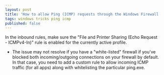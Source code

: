 ```yaml
---
layout: post
title: 'How to allow Ping (ICMP) requests through the Windows Firewall'
tags: windows tricks ping icmp
published: false
---
```


In the inbound rules, make sure the "File and Printer Sharing (Echo Request - ICMPv4-In)" rule is enabled for the currently active profile.
- The issue may not resolve if you have a "white-listed" firewall if you've blocked both incoming/outgoing connections on your firewall by default. In that case, you need to add a custom rule to allow incoming ICMP traffic (for all apps) along with whitelisting the particular ping.exe.